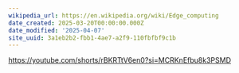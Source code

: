 ```yaml
---
wikipedia_url: https://en.wikipedia.org/wiki/Edge_computing
date_created: 2025-03-20T00:00:00.000Z
date_modified: '2025-04-07'
site_uuid: 3a1eb2b2-fbb1-4ae7-a2f9-110fbfbf9c1b
---
```


https://youtube.com/shorts/rBKRTtV6en0?si=MCRKnEfbu8k3PSMD